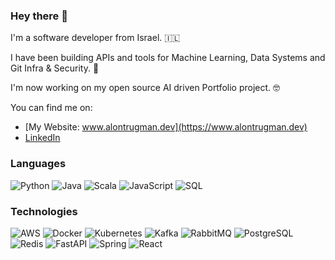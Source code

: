 ### Hey there 👋

I'm a software developer from Israel. 🇮🇱

I have been building APIs and tools for Machine Learning, Data Systems and Git Infra & Security. 🚀

I'm now working on my open source AI driven Portfolio project. 🤓

You can find me on:

* [My Website: www.alontrugman.dev](https://www.alontrugman.dev)
* [LinkedIn](https://www.linkedin.com/in/alon-trugman/)


### Languages

![Python](https://img.shields.io/badge/-Python-000?&logo=Python)
![Java](https://img.shields.io/badge/-Java-000?&logo=Java&logoColor=007396)
![Scala](https://img.shields.io/badge/-Swift-000?&logo=Scala)
![JavaScript](https://img.shields.io/badge/-JavaScript-000?&logo=JavaScript)
![SQL](https://img.shields.io/badge/-SQL-000?&logo=MySQL)


### Technologies

![AWS](https://img.shields.io/badge/-AWS-000?&logo=AmazonWebServices&logoColor=F90)
![Docker](https://img.shields.io/badge/-Docker-000?&logo=Docker)
![Kubernetes](https://img.shields.io/badge/-Kubernetes-000?&logo=Kubernetes)
![Kafka](https://img.shields.io/badge/Kafka-000?&logo=ApacheKafka)
![RabbitMQ](https://img.shields.io/badge/RabbitMQ-000?&logo=rabbitmq)
![PostgreSQL](https://img.shields.io/badge/PostgreSQL-000?&logo=Postgresql)
![Redis](https://img.shields.io/badge/-Redis-000?&logo=Redis)
![FastAPI](https://img.shields.io/badge/FastAPI-000?&logo=FastAPi)
![Spring](https://img.shields.io/badge/-Spring-000?&logo=Spring)
![React](https://img.shields.io/badge/-React-000?&logo=React)

<!--
**AlonXt/AlonXt** is a ✨ _special_ ✨ repository because its `README.md` (this file) appears on your GitHub profile.
